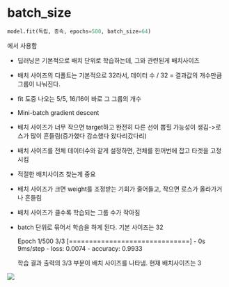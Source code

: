 # batch_size

```python
model.fit(독립, 종속, epochs=500, batch_size=64)
```
에서 사용함


* 딥러닝은 기본적으로 배치 단위로 학습하는데, 그와 관련된게 배치사이즈
* 배치 사이즈의 디폴트는 기본적으로 32라서, 데이터 수 / 32 = 결과값의 개수만큼 그룹이 나눠진다.
* fit 도중 나오는 5/5, 16/16이 바로 그 그룹의 개수
* Mini-batch gradient descent
* 배치 사이즈가 너무 작으면 target하고 완전히 다른 선이 뽑힐 가능성이 생김->로스가 많이 흔들림(증가했다 감소했다 왔다리갔다리)
* 배치 사이즈를 전체 데이터수와 같게 설정하면, 전체를 한꺼번에 잡고 타겟을 고정시킴
* 적절한 배치사이즈 찾는게 중요
* 배치 사이즈가 크면 weight를 조정받는 기회가 줄어들고, 작으면 로스가 올라가거나 흔들림
* 배치 사이즈가 클수록 학습되는 그룹 수가 작아짐
* batch 단위로 묶어서 학습을 하게 된다. 기본 사이즈는 32

    Epoch 1/500
    3/3 [==============================] - 0s 9ms/step - loss: 0.0074 - accuracy: 0.9933
    
    학습 결과 출력의 3/3 부분이 배치 사이즈를 나타냄. 현재 배치사이즈는 3

![](https://blog.kakaocdn.net/dn/k24n4/btrCHb6e0hy/ZkQjGQE8axo8C1iSj8lhDK/img.png)
